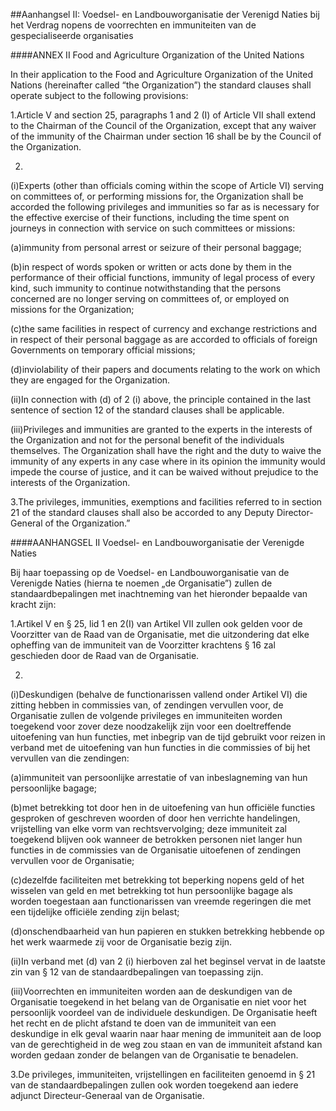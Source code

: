 <meta http-equiv='Content-Type' content='text/html; charset=utf-8' />

##Aanhangsel II: Voedsel- en Landbouworganisatie der Verenigd Naties bij het Verdrag nopens de voorrechten en immuniteiten van de gespecialiseerde organisaties

####ANNEX II Food and Agriculture Organization of the United Nations

In their application to the Food and Agriculture Organization of the United Nations (hereinafter called “the Organization”) the standard clauses shall operate subject to the following provisions:

1.Article V and section 25, paragraphs 1 and 2 (I) of Article VII shall extend to the Chairman of the Council of the Organization, except that any waiver of the immunity of the Chairman under section 16 shall be by the Council of the Organization.

2. 
(i)Experts (other than officials coming within the scope of Article VI) serving on committees of, or performing missions for, the Organization shall be accorded the following privileges and immunities so far as is necessary for the effective exercise of their functions, including the time spent on journeys in connection with service on such committees or missions:

(a)immunity from personal arrest or seizure of their personal baggage;

(b)in respect of words spoken or written or acts done by them in the performance of their official functions, immunity of legal process of every kind, such immunity to continue notwithstanding that the persons concerned are no longer serving on committees of, or employed on missions for the Organization;

(c)the same facilities in respect of currency and exchange restrictions and in respect of their personal baggage as are accorded to officials of foreign Governments on temporary official missions;

(d)inviolability of their papers and documents relating to the work on which they are engaged for the Organization.

(ii)In connection with (d) of 2 (i) above, the principle contained in the last sentence of section 12 of the standard clauses shall be applicable.

(iii)Privileges and immunities are granted to the experts in the interests of the Organization and not for the personal benefit of the individuals themselves. The Organization shall have the right and the duty to waive the immunity of any experts in any case where in its opinion the immunity would impede the course of justice, and it can be waived without prejudice to the interests of the Organization.

3.The privileges, immunities, exemptions and facilities referred to in section 21 of the standard clauses shall also be accorded to any Deputy Director-General of the Organization.”

####AANHANGSEL II Voedsel- en Landbouworganisatie der Verenigde Naties

Bij haar toepassing op de Voedsel- en Landbouworganisatie van de Verenigde Naties (hierna te noemen „de Organisatie”) zullen de standaardbepalingen met inachtneming van het hieronder bepaalde van kracht zijn:

1.Artikel V en § 25, lid 1 en 2(I) van Artikel VII zullen ook gelden voor de Voorzitter van de Raad van de Organisatie, met die uitzondering dat elke opheffing van de immuniteit van de Voorzitter krachtens § 16 zal geschieden door de Raad van de Organisatie.

2.

(i)Deskundigen (behalve de functionarissen vallend onder Artikel VI) die zitting hebben in commissies van, of zendingen vervullen voor, de Organisatie zullen de volgende privileges en immuniteiten worden toegekend voor zover deze noodzakelijk zijn voor een doeltreffende uitoefening van hun functies, met inbegrip van de tijd gebruikt voor reizen in verband met de uitoefening van hun functies in die commissies of bij het vervullen van die zendingen:

(a)immuniteit van persoonlijke arrestatie of van inbeslagneming van hun persoonlijke bagage;

(b)met betrekking tot door hen in de uitoefening van hun officiële functies gesproken of geschreven woorden of door hen verrichte handelingen, vrijstelling van elke vorm van rechtsvervolging; deze immuniteit zal toegekend blijven ook wanneer de betrokken personen niet langer hun functies in de commissies van de Organisatie uitoefenen of zendingen vervullen voor de Organisatie;

(c)dezelfde faciliteiten met betrekking tot beperking nopens geld of het wisselen van geld en met betrekking tot hun persoonlijke bagage als worden toegestaan aan functionarissen van vreemde regeringen die met een tijdelijke officiële zending zijn belast;

(d)onschendbaarheid van hun papieren en stukken betrekking hebbende op het werk waarmede zij voor de Organisatie bezig zijn.

(ii)In verband met (d) van 2 (i) hierboven zal het beginsel vervat in de laatste zin van § 12 van de standaardbepalingen van toepassing zijn.

(iii)Voorrechten en immuniteiten worden aan de deskundigen van de Organisatie toegekend in het belang van de Organisatie en niet voor het persoonlijk voordeel van de individuele deskundigen. De Organisatie heeft het recht en de plicht afstand te doen van de immuniteit van een deskundige in elk geval waarin naar haar mening de immuniteit aan de loop van de gerechtigheid in de weg zou staan en van de immuniteit afstand kan worden gedaan zonder de belangen van de Organisatie te benadelen.

3.De privileges, immuniteiten, vrijstellingen en faciliteiten genoemd in § 21 van de standaardbepalingen zullen ook worden toegekend aan iedere adjunct Directeur-Generaal van de Organisatie.
